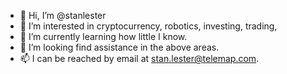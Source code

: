 - 👋 Hi, I’m @stanlester
- 👀 I’m interested in cryptocurrency, robotics, investing, trading,
- 🌱 I’m currently learning how little I know.
- 💞️ I’m looking find assistance in the above areas.
- 📫 I can be reached by email at stan.lester@telemap.com.

<!---
stanlester/stanlester is a ✨ special ✨ repository because its `README.md` (this file) appears on your GitHub profile.
You can click the Preview link to take a look at your changes.
--->
